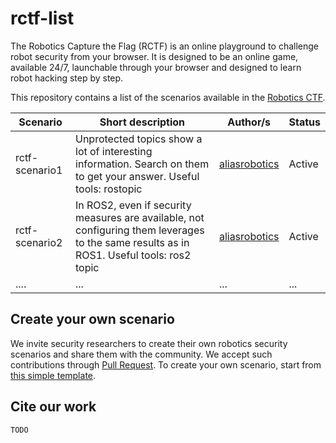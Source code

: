 # rctf-list

The Robotics Capture the Flag (RCTF) is an online playground to challenge robot security from your browser. It is designed to be an online game, available 24/7, launchable through your browser and designed to learn robot hacking step by step.

This repository contains a list of the scenarios available in the [Robotics CTF](http://rctf.aliasrobotics.com).

| Scenario | Short description | Author/s | Status |
|-----|-----|------|------|
| rctf-scenario1 | Unprotected topics show a lot of interesting information. Search on them to get your answer. Useful tools: rostopic  | [aliasrobotics](https://github.com/aliasrobotics)  | Active |
| rctf-scenario2 | In ROS2, even if security measures are available, not configuring them leverages to the same results as in ROS1. Useful tools: ros2 topic | [aliasrobotics](https://github.com/aliasrobotics) | Active |
| .... |... |... |...|

## Create your own scenario
We invite security researchers to create their own robotics security scenarios and share them with the community. We accept such contributions through [Pull Request](https://github.com/aliasrobotics/rctf-list/pulls). To create your own scenario, start from [this simple template](https://github.com/aliasrobotics/rctf-scenario1).

## Cite our work
```
TODO
```

